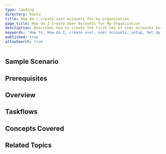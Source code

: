 ```yaml
---
type: landing
directory: howto
title: How do i create user accounts for my organization  
page_title: How do I Create User Accounts for My Organization
description: Describes how to create the first set of user accounts for the organization 
keywords: 'How to, How do I, create user, user accounts, setup, Set Up Users, Organization, Org,'
published: true
allowSearch: true
---
```


## Sample Scenario


## Prerequisites


## Overview


## Taskflows


## Concepts Covered


## Related Topics


